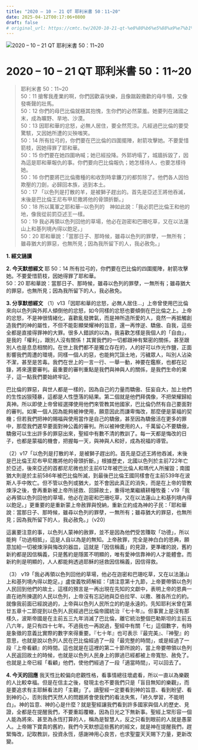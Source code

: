 ```yaml
---
title: "2020 – 10 – 21 QT 耶利米書 50：11~20"
date: 2025-04-12T00:17:06+0800
draft: false
# original_url: https://cmtc.tw/2020-10-21-qt-%e8%80%b6%e5%88%a9%e7%b1%b3%e6%9b%b8-50%ef%bc%9a1120
---
```


![2020 – 10 – 21 QT 耶利米書 50：11\~20](/images/qt.jpg   "2020 – 10 – 21 QT 耶利米書 50：11\~20")

# 2020 – 10 – 21 QT 耶利米書 50：11\~20

> 耶利米書 50：11\~20  
> 50：11 搶奪我產業的啊，你們因歡喜快樂，且像踹穀撒歡的母牛犢，又像發嘶聲的壯馬。  
> 50：12 你們的母巴比倫就極其抱愧，生你們的必然蒙羞。她要列在諸國之末，成為曠野、旱地、沙漠。  
> 50：13 因耶和華的忿怒，必無人居住，要全然荒涼。凡經過巴比倫的要受驚駭，又因她所遭的災殃嗤笑。  
> 50：14 所有拉弓的，你們要在巴比倫的四圍擺陣，射箭攻擊她。不要愛惜箭枝，因她得罪了耶和華。  
> 50：15 你們要在她四圍吶喊；她已經投降。外郭坍塌了，城牆拆毀了，因為這是耶和華報仇的事。你們要向巴比倫報仇；她怎樣待人，也要怎樣待她。  
> 50：16 你們要將巴比倫撒種的和收割時拿鐮刀的都剪除了。他們各人因怕欺壓的刀劍，必歸回本族，逃到本土。  
> 50：17 「以色列是打散的羊，是被獅子趕出的。首先是亞述王將他吞滅，末後是巴比倫王尼布甲尼撒將他的骨頭折斷。」  
> 50：18 所以萬軍之耶和華─以色列的　神如此說：「我必罰巴比倫王和他的地，像我從前罰亞述王一樣。  
> 50：19 我必再領以色列回他的草場，他必在迦密和巴珊吃草，又在以法蓮山上和基列境內得以飽足。」  
> 50：20 耶和華說：「當那日子、那時候，雖尋以色列的罪孽，一無所有；雖尋猶大的罪惡，也無所見；因為我所留下的人，我必赦免。」

**1. 經文誦讀**

**2.  今天默想經文**
耶 50：14 所有拉弓的，你們要在巴比倫的四圍擺陣，射箭攻擊她。不要愛惜箭枝，因她得罪了耶和華。  
50：20 耶和華說：當那日子、那時候，雖尋以色列的罪孽，一無所有；雖尋猶大的罪惡，也無所見；因為我所留下的人，我必赦免。

**3. 分享默想經文**
（1）v13「因耶和華的忿怒，必無人居住…」上帝曾使用巴比倫來向以色列與外邦人傾倒他的忿怒，如今同樣的忿怒也要傾倒在巴比倫之上。上帝的忿怒，不是神很情緒化，喜歡亂發脾氣，而是神所造所愛的人，竟然一再抵觸創造我們的神的屬性，不但不能彰顯榮耀神的旨意，還一再悖逆、驕傲、自我，這些全都是直接得罪神的大罪。很多人錯誤的以為，我喜歡怎樣是我個人的「自由」，是我的「權利」，跟別人沒有關係！其實我們的一切都跟神有緊密的關係，甚至跟別人也是息息相關的。在世上我們都不是獨立存在的，人的好可以作光作鹽，正面影響我們周遭的環境，同樣一個人的惡，也能夠咒詛土地，污穢眾人，叫別人沾染不潔，甚至是苦毒。我們在世上的一言一行、一舉一動，神要在鑑察，也都在記錄，將來還要審判。最重要的審判重點是我們與神與人的關係，是我們生命的果子，這一點我們要始終牢記。

巴比倫的罪惡，與世人都是一樣的，因為自己的力量而驕傲、狂妄自大，加上他們的生性凶狠殘暴，這都是人性墮落的結果。第二個就是他們拜偶像，不把榮耀歸給真神。所以即使上帝曾經選擇使用他們來管教其他國家，巴比倫仍然有自己要面對的審判。如果一個人因為能夠被神使用，願意因此而謙卑悔改，那麼便是蒙福的契機；但若我們把神的賜福與使用當作是自己的驕傲，甚至因為驕傲活在更多的罪中，那麼我們遲早要面對神公義的審判。所以被神使用的人，千萬留心不要驕傲，驕傲可以生出許多的罪惡出來，聖經中有數不清的教訓了。每一天都是悔改的日子，也都是蒙福的機會，把握每一天，與神與人和好，成為祝福的導管。

（2）v17「以色列是打散的羊，是被獅子趕出的。首先是亞述王將他吞滅，末後是巴比倫王尼布甲尼撒將他的骨頭折斷。」根據歷史，北國以色列於主前722年亡於亞述，後來亞述的首都尼尼微也於主前612年被巴比倫人和瑪代人所摧毀；南國猶大則是於主前586年被巴比倫所滅，到最後巴比倫王國同樣會在主前539年在波斯人手中敗亡。但不管以色列或猶大，並不會因此真正的消失，而是在上帝的管教煉淨之後，會再重新被上帝所拯救、回歸故土，重得地業繼續耕種牧養：v19「我必再領以色列回他的草場，他必在迦密和巴珊吃草，又在以法蓮山上和基列境內得以飽足。」更重要的是重新蒙上帝赦罪與悅納，重新立約成為神的子民：「耶和華說：當那日子、那時候，雖尋以色列的罪孽，一無所有；雖尋猶大的罪惡，也無所見；因為我所留下的人，我必赦免。」（v20）

這裏要注意的事，以色列人蒙神的赦罪，並不是因為他們受苦賺取「功德」，所以能夠「功過相抵」，這是人自以為是的無知。上帝赦罪，完全是神白白的恩典，願意加給一切被煉淨與悔改的器皿，這就是「因信稱義」的見證，更準確的說，舊約新約都是因信稱義，只是舊約是隱匿不明顯的，唯有愛神信靠神的人才能體會。而新約則是明顯的，人人都能夠透過耶穌的拯救因信稱義，因信得救。

（3） v19「我必再領以色列回他的草場，他必在迦密和巴珊吃草，又在以法蓮山上和基列境內得以飽足。」盧俊義牧師解經：「請注意第十九節，上帝要帶領以色列人民回到他們的故土，這樣的預言是一再出現在先知的文獻中，表明上帝的恩典一直在祂所揀選的人民以色列，上帝沒有忘記祂與亞伯拉罕、以撒、雅各所立的約。就像我前面已經說過的，上帝與以色列人民所立的約是永遠的。先知耶利米曾在第廿五章十二節提到以色列人民經過巴比倫帝國統治『七十年』。但事實上是沒有那樣久，波斯帝國是在主前五三九年消滅了巴比倫，離它統治整個巴勒斯坦的主前五八六年，是只有四十七年。不過我也一再說過，聖經中有關「七」這個數字，有時是象徵的意義比實際的數字來得重要。『七十年』也可表示『最完美』、『神聖』的意思，也就是說以色列人民在巴比倫經過了一段「最完整的時間」，或是經過了一段『上帝看顧』的時間。這也就是在這裡的第二十節所說的，當上帝要帶領以色列人民返回故土的時候，也就是以色列人民身上的罪過已經都被上帝寬恕、赦免了。也就是上帝已經「看顧」他們，使他們經過了一段「適當時間」，可以回去了。

**4. 今天的回應**
我天性比較偏向悲觀性格，看事情總往壞處看，所以一直以為樂觀的人比較幸福。但是在信主之後，發現主也不要我們只是「盲目無知的樂觀」，而是要追求有主耶穌看法的「主觀」了。讀聖經一定要看到神的旨意、看到盼望、看到神的心，否則我們天然人的問題將會使我們的看法失焦，「終久學習，不能明白」。神的旨意、神的心是什麼？就是聖經讓我們看到許多國家與個人的歷史、見證，全都是在提醒我們，不要重蹈覆轍，因為日光之下無新事。聖經上常形容一個人能為將來、甚至為永恆打算的人，稱為是智慧人，反之只看到眼前的人就是愚蒙人。上帝賜下寶貴的舊約，我們今天默想這些舊約的經文，就是神在提醒我們，趕緊悔改，記取教訓，投資永恆，感謝神用心良苦，也求聖靈天天賜下力量，更新改變。
